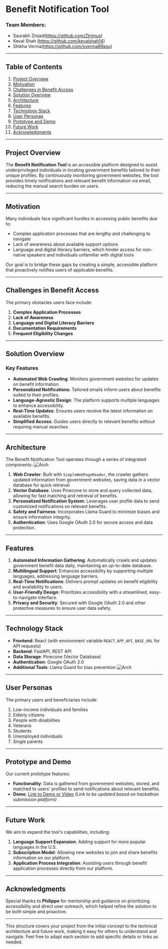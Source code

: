 # Benefit Notification Tool

### Team Members:

-   Saurabh Zinjad(https://github.com/Ztrimus)
-   Keval Shah (https://github.com/kevalshah14)
-   Shikha Verma(https://github.com/sverma89asu)

---

## Table of Contents

1. [Project Overview](#project-overview)
2. [Motivation](#motivation)
3. [Challenges in Benefit Access](#challenges-in-benefit-access)
4. [Solution Overview](#solution-overview)
5. [Architecture](#architecture)
6. [Features](#features)
7. [Technology Stack](#technology-stack)
8. [User Personas](#user-personas)
9. [Prototype and Demo](#prototype-and-demo)
10. [Future Work](#future-work)
11. [Acknowledgments](#acknowledgments)

---

## Project Overview

The **Benefit Notification Tool** is an accessible platform designed to assist underprivileged individuals in locating government benefits tailored to their unique profiles. By continuously monitoring government websites, the tool provides timely notifications and relevant benefit information via email, reducing the manual search burden on users.

---

## Motivation

Many individuals face significant hurdles in accessing public benefits due to:

-   Complex application processes that are lengthy and challenging to navigate
-   Lack of awareness about available support options
-   Language and digital literacy barriers, which hinder access for non-native speakers and individuals unfamiliar with digital tools

Our goal is to bridge these gaps by creating a simple, accessible platform that proactively notifies users of applicable benefits.

---

## Challenges in Benefit Access

The primary obstacles users face include:

1. **Complex Application Processes**
2. **Lack of Awareness**
3. **Language and Digital Literacy Barriers**
4. **Documentation Requirements**
5. **Frequent Eligibility Changes**

---

## Solution Overview

### Key Features

-   **Automated Web Crawling**: Monitors government websites for updates on benefit information.
-   **Personalized Notifications**: Tailored emails inform users about benefits suited to their profiles.
-   **Language-Agnostic Design**: The platform supports multiple languages to enhance accessibility.
-   **Real-Time Updates**: Ensures users receive the latest information on available benefits.
-   **Simplified Access**: Guides users directly to relevant benefits without requiring manual searches.

---

## Architecture

The Benefit Notification Tool operates through a series of integrated components:
![Arch](./resources/Screenshot%202024-11-10%20at%204.39.03 PM.JPG)

1. **Web Crawler**: Built with `SimpleWebPageReader`, the crawler gathers updated information from government websites, saving data in a vector database for quick retrieval.
2. **Vector Database**: Uses Pinecone to store and query collected data, allowing for fast matching and retrieval of benefits.
3. **Personalized Notification System**: Leverages user profile data to send customized notifications on relevant benefits.
4. **Safety and Fairness**: Incorporates Llama Guard to minimize biases and ensure information integrity.
5. **Authentication**: Uses Google OAuth 2.0 for secure access and data protection.

---

## Features

1. **Automated Information Gathering**: Automatically crawls and updates government benefit data daily, maintaining an up-to-date database.
2. **Multilingual Support**: Enhances accessibility by supporting multiple languages, addressing language barriers.
3. **Real-Time Notifications**: Delivers prompt updates on benefit eligibility and availability to users.
4. **User-Friendly Design**: Prioritizes accessibility with a streamlined, easy-to-navigate interface.
5. **Privacy and Security**: Secured with Google OAuth 2.0 and other protective measures to ensure user data safety.

---

## Technology Stack

-   **Frontend**: React (with environment variable `REACT_APP_API_BASE_URL` for API requests)
-   **Backend**: FastAPI, REST API
-   **Data Storage**: Pinecone (Vector Database)
-   **Authentication**: Google OAuth 2.0
-   **Additional Tools**: Llama Guard for bias prevention
    ![Arch](./resources/Screenshot%202024-11-10%20at%204.53.47 PM.JPG)

---

## User Personas

The primary users and beneficiaries include:

1. Low-income individuals and families
2. Elderly citizens
3. People with disabilities
4. Veterans
5. Students
6. Unemployed individuals
7. Single parents

---

## Prototype and Demo

Our current prototype features:

-   **Functionality**: Data is gathered from government websites, stored, and matched to users' profiles to send notifications about relevant benefits.
-   **Demo**: [Link to Demo or Video](#) _(Link to be updated based on hackathon submission platform)_

---

## Future Work

We aim to expand the tool's capabilities, including:

1. **Language Support Expansion**: Adding support for more popular languages in the U.S.
2. **Subscription Model**: Allowing new websites to join and share benefits information on our platform.
3. **Application Process Integration**: Assisting users through benefit application processes directly from our platform.

---

## Acknowledgments

Special thanks to **Philippe** for mentorship and guidance on prioritizing accessibility and direct user outreach, which helped refine the solution to be both simple and proactive.

---

This structure covers your project from the initial concept to the technical architecture and future work, making it easy for others to understand and navigate. Feel free to adapt each section to add specific details or links as needed.
